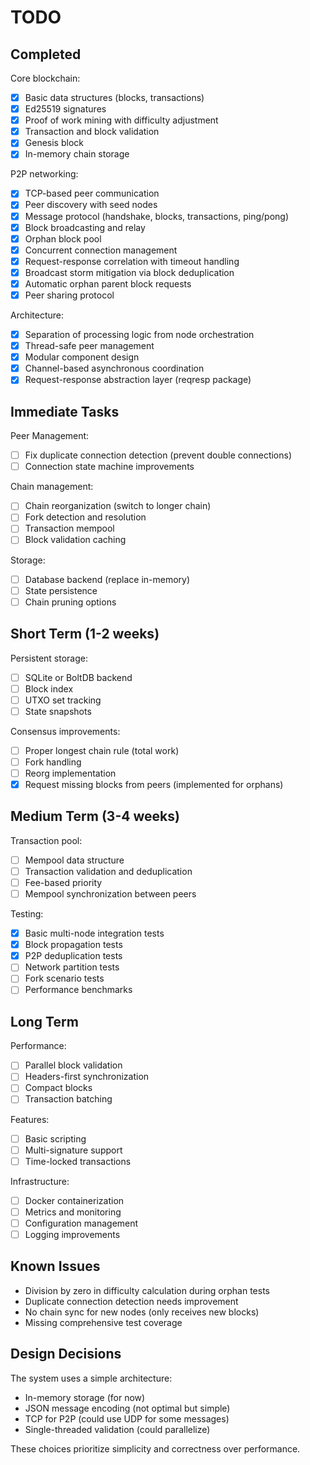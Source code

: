 # TODO

## Completed

Core blockchain:
- [x] Basic data structures (blocks, transactions)
- [x] Ed25519 signatures
- [x] Proof of work mining with difficulty adjustment
- [x] Transaction and block validation
- [x] Genesis block
- [x] In-memory chain storage

P2P networking:
- [x] TCP-based peer communication
- [x] Peer discovery with seed nodes
- [x] Message protocol (handshake, blocks, transactions, ping/pong)
- [x] Block broadcasting and relay
- [x] Orphan block pool
- [x] Concurrent connection management
- [x] Request-response correlation with timeout handling
- [x] Broadcast storm mitigation via block deduplication
- [x] Automatic orphan parent block requests
- [x] Peer sharing protocol

Architecture:
- [x] Separation of processing logic from node orchestration
- [x] Thread-safe peer management
- [x] Modular component design
- [x] Channel-based asynchronous coordination
- [x] Request-response abstraction layer (reqresp package)

## Immediate Tasks

Peer Management: 
- [ ] Fix duplicate connection detection (prevent double connections)
- [ ] Connection state machine improvements

Chain management:
- [ ] Chain reorganization (switch to longer chain)
- [ ] Fork detection and resolution
- [ ] Transaction mempool
- [ ] Block validation caching

Storage:
- [ ] Database backend (replace in-memory)
- [ ] State persistence
- [ ] Chain pruning options

## Short Term (1-2 weeks)

Persistent storage:
- [ ] SQLite or BoltDB backend
- [ ] Block index
- [ ] UTXO set tracking
- [ ] State snapshots

Consensus improvements:
- [ ] Proper longest chain rule (total work)
- [ ] Fork handling
- [ ] Reorg implementation
- [x] Request missing blocks from peers (implemented for orphans)

## Medium Term (3-4 weeks)

Transaction pool:
- [ ] Mempool data structure
- [ ] Transaction validation and deduplication
- [ ] Fee-based priority
- [ ] Mempool synchronization between peers

Testing:
- [x] Basic multi-node integration tests
- [x] Block propagation tests
- [x] P2P deduplication tests
- [ ] Network partition tests
- [ ] Fork scenario tests
- [ ] Performance benchmarks

## Long Term

Performance:
- [ ] Parallel block validation
- [ ] Headers-first synchronization
- [ ] Compact blocks
- [ ] Transaction batching

Features:
- [ ] Basic scripting
- [ ] Multi-signature support
- [ ] Time-locked transactions

Infrastructure:
- [ ] Docker containerization
- [ ] Metrics and monitoring
- [ ] Configuration management
- [ ] Logging improvements

## Known Issues

- Division by zero in difficulty calculation during orphan tests
- Duplicate connection detection needs improvement
- No chain sync for new nodes (only receives new blocks)
- Missing comprehensive test coverage

## Design Decisions

The system uses a simple architecture:
- In-memory storage (for now)
- JSON message encoding (not optimal but simple)
- TCP for P2P (could use UDP for some messages)
- Single-threaded validation (could parallelize)

These choices prioritize simplicity and correctness over performance.
